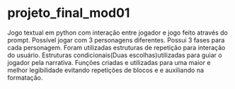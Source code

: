 # projeto_final_mod01
Jogo textual em python com interação entre jogador e jogo feito através do prompt.
Possível jogar com 3 personagens diferentes.
Possui 3 fases para cada personagem.
Foram utilizadas estruturas de repetição para interação do usuário.
Estruturas condicionais(Duas escolhas)utilizadas para guiar o jogador pela narrativa.
Funções criadas e utilizadas para uma maior e melhor legibilidade evitando repetições de blocos
e e auxiliando na formatação.

